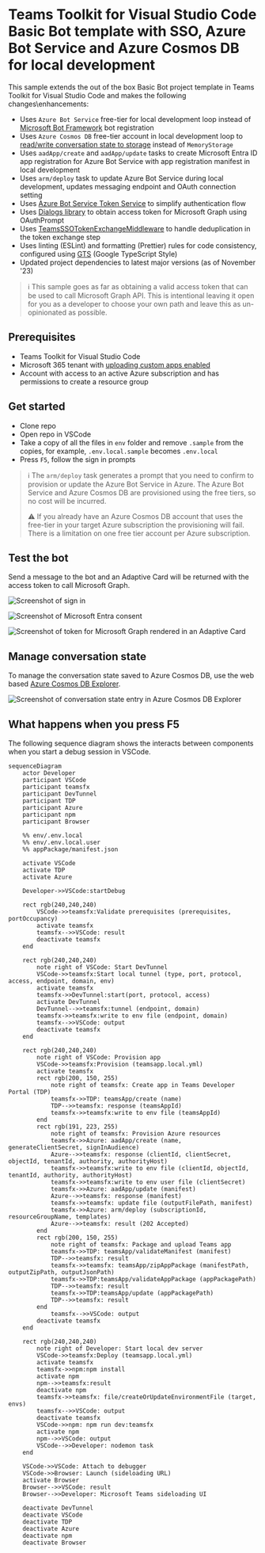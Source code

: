 # Teams Toolkit for Visual Studio Code Basic Bot template with SSO, Azure Bot Service and Azure Cosmos DB for local development

This sample extends the out of the box Basic Bot project template in Teams Toolkit for Visual Studio Code and makes the following changes\enhancements:

- Uses `Azure Bot Service` free-tier for local development loop instead of [Microsoft Bot Framework](https://dev.botframework.com/) bot registration
- Uses `Azure Cosmos DB` free-tier account in local development loop to [read/write conversation state to storage](https://learn.microsoft.com/azure/bot-service/bot-builder-howto-v4-storage?view=azure-bot-service-4.0&tabs=javascript#using-cosmos-db) instead of `MemoryStorage`
- Uses `aadApp/create` and `aadApp/update` tasks to create Microsoft Entra ID app registration for Azure Bot Service with app registration manifest in local development
- Uses `arm/deploy` task to update Azure Bot Service during local development, updates messaging endpoint and OAuth connection setting
- Uses [Azure Bot Service Token Service](https://learn.microsoft.com/azure/bot-service/bot-builder-concept-authentication?view=azure-bot-service-4.0#about-the-bot-framework-token-service) to simplify authentication flow
- Uses [Dialogs library](https://learn.microsoft.com/en-us/azure/bot-service/bot-builder-concept-dialog) to obtain access token for Microsoft Graph using OAuthPrompt
- Uses [TeamsSSOTokenExchangeMiddleware]() to handle deduplication in the token exchange step
- Uses linting (ESLint) and formatting (Prettier) rules for code consistency, configured using [GTS](https://github.com/google/gts) (Google TypeScript Style)
- Updated project dependencies to latest major versions (as of November '23)

> ℹ️ This sample goes as far as obtaining a valid access token that can be used to call Microsoft Graph API. This is intentional leaving it open for you as a developer to choose your own path and leave this as un-opinionated as possible.

## Prerequisites

- Teams Toolkit for Visual Studio Code
- Microsoft 365 tenant with [uploading custom apps enabled](https://learn.microsoft.com/microsoftteams/platform/m365-apps/prerequisites#prepare-a-developer-tenant-for-testing)
- Account with access to an active Azure subscription and has permissions to create a resource group

## Get started

- Clone repo
- Open repo in VSCode
- Take a copy of all the files in `env` folder and remove `.sample` from the copies, for example, `.env.local.sample` becomes `.env.local`
- Press `F5`, follow the sign in prompts

> ℹ️ The `arm/deploy` task generates a prompt that you need to confirm to provision or update the Azure Bot Service in Azure. The Azure Bot Service and Azure Cosmos DB are provisioned using the free tiers, so no cost will be incurred.
>
> ⚠️ If you already have an Azure Cosmos DB account that uses the free-tier in your target Azure subscription the provisioning will fail. There is a limitation on one free tier account per Azure subscription.

## Test the bot

Send a message to the bot and an Adaptive Card will be returned with the access token to call Microsoft Graph.

![Screenshot of sign in ](./assets/bot-signin.png)

![Screenshot of Microsoft Entra consent](./assets/bot-consent.png)

![Screenshot of token for Microsoft Graph rendered in an Adaptive Card](./assets/bot-token.png)

## Manage conversation state

To manage the conversation state saved to Azure Cosmos DB, use the web based [Azure Cosmos DB Explorer](https://cosmos.azure.com/).

![Screenshot of conversation state entry in Azure Cosmos DB Explorer](./assets/cosmos-db-explorer.png)

## What happens when you press F5

The following sequence diagram shows the interacts between components when you start a debug session in VSCode.

```mermaid
sequenceDiagram
    actor Developer
    participant VSCode
    participant teamsfx
    participant DevTunnel
    participant TDP
    participant Azure
    participant npm
    participant Browser

    %% env/.env.local
    %% env/.env.local.user
    %% appPackage/manifest.json

    activate VSCode
    activate TDP
    activate Azure
    
    Developer->>VSCode:startDebug

    rect rgb(240,240,240)
        VSCode->>teamsfx:Validate prerequisites (prerequisites, portOccupancy)
        activate teamsfx
        teamsfx-->>VSCode: result
        deactivate teamsfx
    end

    rect rgb(240,240,240)
        note right of VSCode: Start DevTunnel
        VSCode->>teamsfx:Start local tunnel (type, port, protocol, access, endpoint, domain, env)
        activate teamsfx
        teamsfx->>DevTunnel:start(port, protocol, access)
        activate DevTunnel
        DevTunnel-->>teamsfx:tunnel (endpoint, domain)
        teamsfx->>teamsfx:write to env file (endpoint, domain)
        teamsfx-->>VSCode: output
        deactivate teamsfx
    end

    rect rgb(240,240,240)
        note right of VSCode: Provision app
        VSCode->>teamsfx:Provision (teamsapp.local.yml)
        activate teamsfx
        rect rgb(200, 150, 255)
            note right of teamsfx: Create app in Teams Developer Portal (TDP)
            teamsfx->>TDP: teamsApp/create (name)
            TDP-->>teamsfx: response (teamsAppId)
            teamsfx->>teamsfx:write to env file (teamsAppId)
        end
        rect rgb(191, 223, 255)
            note right of teamsfx: Provision Azure resources
            teamsfx->>Azure: aadApp/create (name, generateClientSecret, signInAudience)
            Azure-->>teamsfx: response (clientId, clientSecret, objectId, tenantId, authority, authorityHost)
            teamsfx->>teamsfx:write to env file (clientId, objectId, tenantId, authority, authorityHost)
            teamsfx->>teamsfx:write to env user file (clientSecret)
            teamsfx->>Azure: aadApp/update (manifest)
            Azure-->>teamsfx: response (manifest)
            teamsfx->>teamsfx: update file (outputFilePath, manifest)
            teamsfx->>Azure: arm/deploy (subscriptionId, resourceGroupName, templates)
            Azure-->>teamsfx: result (202 Accepted)
        end
        rect rgb(200, 150, 255)
            note right of teamsfx: Package and upload Teams app
            teamsfx->>TDP: teamsApp/validateManifest (manifest)
            TDP-->>teamsfx: result
            teamsfx->>teamsfx: teamsApp/zipAppPackage (manifestPath, outputZipPath, outputJsonPath)
            teamsfx->>TDP:teamsApp/validateAppPackage (appPackagePath)
            TDP-->>teamsfx: result
            teamsfx->>TDP:teamsApp/update (appPackagePath)
            TDP-->>teamsfx: result
        end
            teamsfx-->>VSCode: output
        deactivate teamsfx
    end

    rect rgb(240,240,240)
        note right of Developer: Start local dev server
        VSCode->>teamsfx:Deploy (teamsapp.local.yml)
        activate teamsfx
        teamsfx->>npm:npm install
        activate npm
        npm-->>teamsfx:result
        deactivate npm
        teamsfx->>teamsfx: file/createOrUpdateEnvironmentFile (target, envs)
        teamsfx-->>VSCode: output
        deactivate teamsfx
        VSCode->>npm: npm run dev:teamsfx
        activate npm
        npm-->>VSCode: output
        VSCode-->>Developer: nodemon task
    end

    VSCode->>VSCode: Attach to debugger
    VSCode->>Browser: Launch (sideloading URL)
    activate Browser
    Browser-->>VSCode: result
    Browser-->>Developer: Microsoft Teams sideloading UI
 
    deactivate DevTunnel
    deactivate VSCode
    deactivate TDP
    deactivate Azure
    deactivate npm
    deactivate Browser
```
